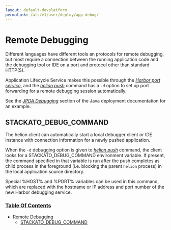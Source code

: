 ```yaml
---
layout: default-devplatform
permalink: /als/v1/user/deploy/app-debug/
---
```

<!--PUBLISHED-->

Remote Debugging[](#remote-debugging "Permalink to this headline")
===================================================================

Different languages have different tools an protocols for remote
debugging, but most require a connection between the running application
code and the debugging tool or IDE on a port and protocol other than
standard HTTP(S).

Application Lifecycle Service makes this possible through the [*Harbor port
service*](/als/v1/user/services/port-service/#port-service), and the
[*helion push*](/als/v1/user/reference/client-ref/#command-push) command has
a `-d` option to set up port forwarding for a remote
debugging session automatically.

See the [*JPDA Debugging*](/als/v1/user/deploy/languages/java/#java-web-debug) section
of the Java deployment documentation for an example.

STACKATO\_DEBUG\_COMMAND[](#helion-debug-command "Permalink to this headline")
---------------------------------------------------------------------------------

The helion client can automatically start a local debugger client or
IDE instance with connection information for a newly pushed application.

When the `-d` debugging option is given to
[*helion push*](/als/v1/user/reference/client-ref/#command-push) command,
the client looks for a STACKATO\_DEBUG\_COMMAND environment variable. If
present, the command specified in that variable is run after the push
completes as child process in the foreground (i.e. blocking the parent
`helion` process) in the local application source
directory.

Special %HOST% and %PORT% variables can be used in this command, which
are replaced with the hostname or IP address and port number of the new
Harbor debugging service.

### [Table Of Contents](/als/v1/index-2/)

-   [Remote Debugging](#)
    -   [STACKATO\_DEBUG\_COMMAND](#helion-debug-command)

